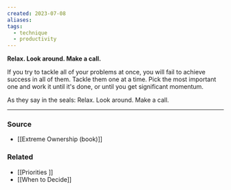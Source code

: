 ```yaml
---
created: 2023-07-08
aliases: 
tags:
  - technique
  - productivity
---
```

**Relax. Look around. Make a call.**

If you try to tackle all of your problems at once, you will fail to achieve success in all of them. Tackle them one at a time. Pick the most important one and work it until it's done, or until you get significant momentum.

As they say in the seals: Relax. Look around. Make a call.

---

### Source
- [[Extreme Ownership (book)]]

### Related
- [[Priorities ]] 
- [[When to Decide]]